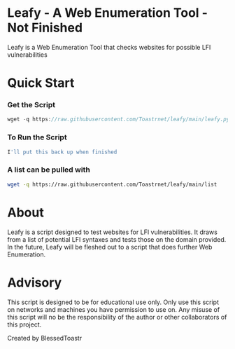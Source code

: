 # Leafy - A Web Enumeration Tool - Not Finished

Leafy is a Web Enumeration Tool that checks websites for possible LFI vulnerabilities

# Quick Start

### Get the Script

```jsx
wget -q https://raw.githubusercontent.com/Toastrnet/leafy/main/leafy.py
```

### To Run the Script

```bash
I'll put this back up when finished
```

### A list can be pulled with

```bash
wget -q https://raw.githubusercontent.com/Toastrnet/leafy/main/list
```

# About

Leafy is a script designed to test websites for LFI vulnerabilities. It draws from a list of potential LFI syntaxes and tests those on the domain provided. In the future, Leafy will be fleshed out to a script that does further Web Enumeration.

# Advisory

This script is designed to be for educational use only. Only use this script on networks and machines you have permission to use on. Any misuse of this script will no be the responsibility of the author or other collaborators of this project. 

Created by BlessedToastr
